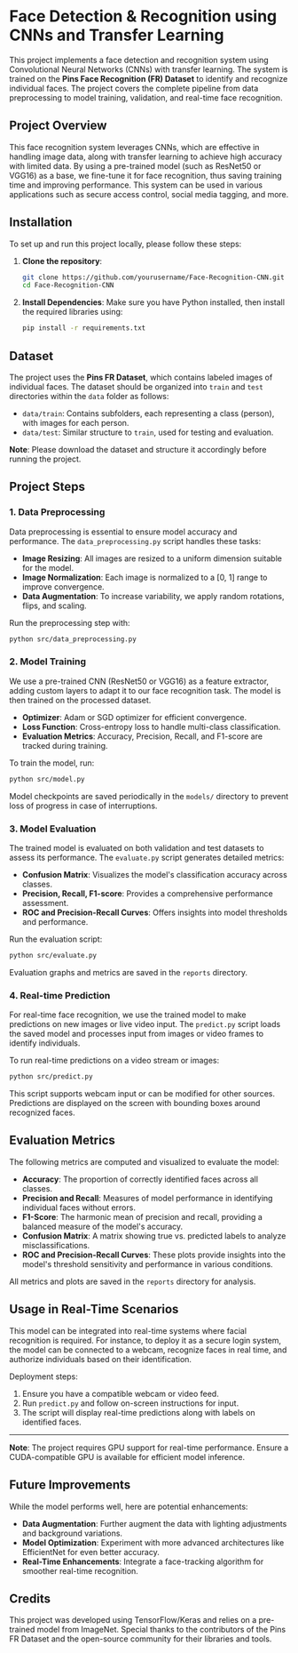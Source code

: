 
# Face Detection & Recognition using CNNs and Transfer Learning

This project implements a face detection and recognition system using Convolutional Neural Networks (CNNs) with transfer learning. The system is trained on the **Pins Face Recognition (FR) Dataset** to identify and recognize individual faces. The project covers the complete pipeline from data preprocessing to model training, validation, and real-time face recognition.

## Project Overview

This face recognition system leverages CNNs, which are effective in handling image data, along with transfer learning to achieve high accuracy with limited data. By using a pre-trained model (such as ResNet50 or VGG16) as a base, we fine-tune it for face recognition, thus saving training time and improving performance. This system can be used in various applications such as secure access control, social media tagging, and more.

## Installation

To set up and run this project locally, please follow these steps:

1. **Clone the repository**:
   ```bash
   git clone https://github.com/yourusername/Face-Recognition-CNN.git
   cd Face-Recognition-CNN
   ```

2. **Install Dependencies**:
   Make sure you have Python installed, then install the required libraries using:
   ```bash
   pip install -r requirements.txt
   ```

## Dataset

The project uses the **Pins FR Dataset**, which contains labeled images of individual faces. The dataset should be organized into `train` and `test` directories within the `data` folder as follows:

   - `data/train`: Contains subfolders, each representing a class (person), with images for each person.
   - `data/test`: Similar structure to `train`, used for testing and evaluation.

**Note**: Please download the dataset and structure it accordingly before running the project.

## Project Steps

### 1. Data Preprocessing

Data preprocessing is essential to ensure model accuracy and performance. The `data_preprocessing.py` script handles these tasks:

   - **Image Resizing**: All images are resized to a uniform dimension suitable for the model.
   - **Image Normalization**: Each image is normalized to a [0, 1] range to improve convergence.
   - **Data Augmentation**: To increase variability, we apply random rotations, flips, and scaling.

Run the preprocessing step with:
```bash
python src/data_preprocessing.py
```

### 2. Model Training

We use a pre-trained CNN (ResNet50 or VGG16) as a feature extractor, adding custom layers to adapt it to our face recognition task. The model is then trained on the processed dataset.

   - **Optimizer**: Adam or SGD optimizer for efficient convergence.
   - **Loss Function**: Cross-entropy loss to handle multi-class classification.
   - **Evaluation Metrics**: Accuracy, Precision, Recall, and F1-score are tracked during training.

To train the model, run:
```bash
python src/model.py
```

Model checkpoints are saved periodically in the `models/` directory to prevent loss of progress in case of interruptions.

### 3. Model Evaluation

The trained model is evaluated on both validation and test datasets to assess its performance. The `evaluate.py` script generates detailed metrics:

   - **Confusion Matrix**: Visualizes the model's classification accuracy across classes.
   - **Precision, Recall, F1-score**: Provides a comprehensive performance assessment.
   - **ROC and Precision-Recall Curves**: Offers insights into model thresholds and performance.

Run the evaluation script:
```bash
python src/evaluate.py
```

Evaluation graphs and metrics are saved in the `reports` directory.

### 4. Real-time Prediction

For real-time face recognition, we use the trained model to make predictions on new images or live video input. The `predict.py` script loads the saved model and processes input from images or video frames to identify individuals.

To run real-time predictions on a video stream or images:
```bash
python src/predict.py
```

This script supports webcam input or can be modified for other sources. Predictions are displayed on the screen with bounding boxes around recognized faces.

## Evaluation Metrics

The following metrics are computed and visualized to evaluate the model:

   - **Accuracy**: The proportion of correctly identified faces across all classes.
   - **Precision and Recall**: Measures of model performance in identifying individual faces without errors.
   - **F1-Score**: The harmonic mean of precision and recall, providing a balanced measure of the model's accuracy.
   - **Confusion Matrix**: A matrix showing true vs. predicted labels to analyze misclassifications.
   - **ROC and Precision-Recall Curves**: These plots provide insights into the model's threshold sensitivity and performance in various conditions.

All metrics and plots are saved in the `reports` directory for analysis.

## Usage in Real-Time Scenarios

This model can be integrated into real-time systems where facial recognition is required. For instance, to deploy it as a secure login system, the model can be connected to a webcam, recognize faces in real time, and authorize individuals based on their identification.

Deployment steps:

1. Ensure you have a compatible webcam or video feed.
2. Run `predict.py` and follow on-screen instructions for input.
3. The script will display real-time predictions along with labels on identified faces.

---

**Note**: The project requires GPU support for real-time performance. Ensure a CUDA-compatible GPU is available for efficient model inference.

## Future Improvements

While the model performs well, here are potential enhancements:

   - **Data Augmentation**: Further augment the data with lighting adjustments and background variations.
   - **Model Optimization**: Experiment with more advanced architectures like EfficientNet for even better accuracy.
   - **Real-Time Enhancements**: Integrate a face-tracking algorithm for smoother real-time recognition.

## Credits

This project was developed using TensorFlow/Keras and relies on a pre-trained model from ImageNet. Special thanks to the contributors of the Pins FR Dataset and the open-source community for their libraries and tools.
